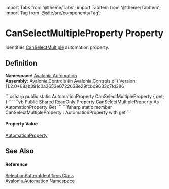 import Tabs from '@theme/Tabs'; 
import TabItem from '@theme/TabItem'; 
import Tag from '@site/src/components/Tag'; 

# CanSelectMultipleProperty Property


Identifies <a href="P_Avalonia_Automation_Provider_ISelectionProvider_CanSelectMultiple">CanSelectMultiple</a> automation property.



## Definition
**Namespace:** <a href="N_Avalonia_Automation">Avalonia.Automation</a>  
**Assembly:** Avalonia.Controls (in Avalonia.Controls.dll) Version: 11.2.0+68ab391c0a3653e0722638e29fcbd9633c7fd386

<Tabs groupId="api-code-preview">
<TabItem value="csharp" label="C#">
```csharp
public static AutomationProperty CanSelectMultipleProperty { get; }
```
</TabItem>
<TabItem value="vb" label="VB">
```vb
Public Shared ReadOnly Property CanSelectMultipleProperty As AutomationProperty
	Get
```
</TabItem>
<TabItem value="fsharp" label="F#">
```fsharp
static member CanSelectMultipleProperty : AutomationProperty with get
```
</TabItem>
</Tabs>



#### Property Value
<a href="T_Avalonia_Automation_AutomationProperty">AutomationProperty</a>

## See Also


#### Reference
<a href="T_Avalonia_Automation_SelectionPatternIdentifiers">SelectionPatternIdentifiers Class</a>  
<a href="N_Avalonia_Automation">Avalonia.Automation Namespace</a>  

